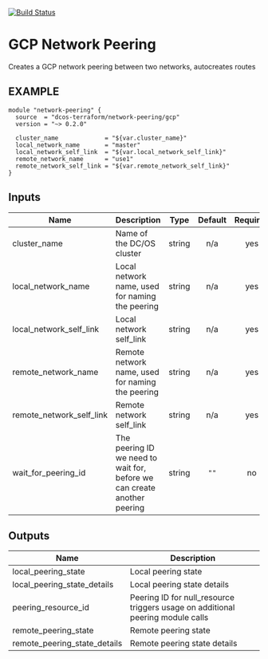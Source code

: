 [![Build Status](https://jenkins-terraform.mesosphere.com/service/dcos-terraform-jenkins/buildStatus/icon?job=dcos-terraform%2Fterraform-gcp-network-peering%2Fsupport%252F0.2.x)](https://jenkins-terraform.mesosphere.com/service/dcos-terraform-jenkins/job/dcos-terraform/job/terraform-gcp-network-peering/job/support%252F0.2.x/)

GCP Network Peering
=============================

Creates a GCP network peering between two networks, autocreates routes

EXAMPLE
-------

```hcl
module "network-peering" {
  source  = "dcos-terraform/network-peering/gcp"
  version = "~> 0.2.0"

  cluster_name             = "${var.cluster_name}"
  local_network_name       = "master"
  local_network_self_link  = "${var.local_network_self_link}"
  remote_network_name      = "use1"
  remote_network_self_link = "${var.remote_network_self_link}"
}
```

## Inputs

| Name | Description | Type | Default | Required |
|------|-------------|:----:|:-----:|:-----:|
| cluster\_name | Name of the DC/OS cluster | string | n/a | yes |
| local\_network\_name | Local network name, used for naming the peering | string | n/a | yes |
| local\_network\_self\_link | Local network self_link | string | n/a | yes |
| remote\_network\_name | Remote network name, used for naming the peering | string | n/a | yes |
| remote\_network\_self\_link | Remote network self_link | string | n/a | yes |
| wait\_for\_peering\_id | The peering ID we need to wait for, before we can create another peering | string | `""` | no |

## Outputs

| Name | Description |
|------|-------------|
| local\_peering\_state | Local peering state |
| local\_peering\_state\_details | Local peering state details |
| peering\_resource\_id | Peering ID for null_resource triggers usage on additional peering module calls |
| remote\_peering\_state | Remote peering state |
| remote\_peering\_state\_details | Remote peering state details |

